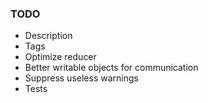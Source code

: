 ### TODO
* Description
* Tags
* Optimize reducer
* Better writable objects for communication
* Suppress useless warnings
* Tests